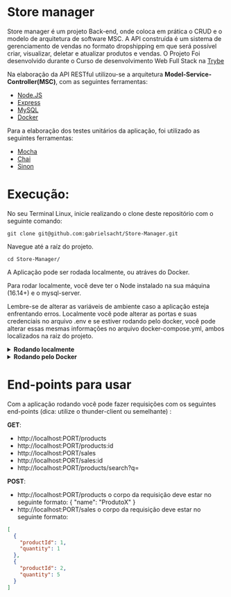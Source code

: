 # Store manager
  Store manager é um projeto Back-end, onde coloca em prática o CRUD e o modelo de arquitetura de software MSC. A API construída é um sistema de gerenciamento de vendas no formato dropshipping em que será possível criar, visualizar, deletar e atualizar produtos e vendas.
  O Projeto Foi desenvolvido durante o Curso de desenvolvimento Web Full Stack na [Trybe](https://www.betrybe.com/)
 
 Na elaboração da API RESTful utilizou-se a arquitetura **Model-Service-Controller(MSC)**, com as seguintes ferramentas:

- [Node.JS](https://nodejs.org/en/)
- [Express](https://expressjs.com/pt-br/)
- [MySQL](https://www.mysql.com/)
- [Docker](https://www.docker.com/)

Para a elaboração dos testes unitários da aplicação, foi utilizado as seguintes ferramentas:
- [Mocha](https://mochajs.org/)
- [Chai](https://www.chaijs.com/)
- [Sinon](https://sinonjs.org/)

# Execução:

No seu Terminal Linux, inicie realizando o clone deste repositório com o seguinte comando:

    git clone git@github.com:gabrielsacht/Store-Manager.git

Navegue até a raíz do projeto.

    cd Store-Manager/
    
A Aplicação pode ser rodada localmente, ou atráves do Docker.

Para rodar localmente, você deve ter o Node instalado na sua máquina (16.14+) e o mysql-server.

Lembre-se de alterar as variáveis de ambiente caso a aplicação esteja enfrentando erros. Localmente você pode alterar as portas e suas credenciais no arquivo .env e se estiver rodando pelo docker, você pode alterar essas mesmas informações no arquivo docker-compose.yml, ambos localizados na raiz do projeto. 

<details>
   <summary><strong>Rodando localmente</strong></summary> 
  </br>
  
  Após seguir os dois passos iniciais execute o comando abaixo para instalar as dependências:

    npm install

  Renomeie o arquivo '.env-example' na raiz do projeto para '.env' e subtitua, caso necessário, as informações contidas nele com suas credenciais do mysql e as preferências (PORT e LOCALHOST).
  
  Faça login no banco de dados utilizando suas credencias. 
 
    mysql -u <seu-usuario> -p
    
  Execute os scripts <strong>migration.sql</strong> e <strong>seed.sql</strong> para a criação do banco <strong>Store Manager</strong>. Você pode fazer isso utilizando o mysql-workbench ou diretamente no terminal do mysql copiando os códigos contidos no arquivo migration.sql e seed.sql respectivamente.
  
  Inicie a aplicação rodando o seguinte comando:
    
    npm start
</details>
<details>
   <summary><strong>Rodando pelo Docker</strong></summary> 
  </br>
  
  Na raíz do projeto, utilize o seguinte comando para subir os containers do <strong>node</strong> e do <strong>banco de dados</strong>:

    docker-compose up -d
    
  Abra o terminal do container <strong>store_manager</strong> executando o comando:

     docker exec -it store_manager bash

  após entrar no terminal do container, execute o comando abaixo para instalar as dependências:

    npm install

    
 Para configurar o banco de dados será necessário entrar no terminal do container <strong>store_manager_db</strong>. No terminal da sua máquina local, utilize o seguinte comando:
  
    docker exec -it store_manager_db bash
    
 Faça login no banco de dados utilizando as credencias descritas no arquivo <strong>docker-compose.yaml</strong> (use 'root' e 'password' como padrão): 
 
    mysql -u root -p
 
 Execute os scripts <strong>migration.sql</strong> e <strong>seed.sql</strong> para a criação do banco <strong>Store Manager</strong>. Você pode fazer isso utilizando o mysql-workbench ou diretamente no terminal do mysql copiando os códigos contidos no arquivo migration.sql e seed.sql respectivamente.

Utilizando o terminal do container do <strong>store_manager</strong> realize o seguinte comando para iniciar a aplicação:
  
    npm start
    
</details>
   
# End-points para usar

Com a aplicação rodando você pode fazer requisições com os seguintes end-points (dica: utilize o thunder-client ou semelhante) :

<strong>GET</strong>:
- http://localhost:PORT/products
- http://localhost:PORT/products:id
- http://localhost:PORT/sales
- http://localhost:PORT/sales:id
- http://localhost:PORT/products/search?q=<PARAMETRO-DE-BUSCA>

<strong>POST</strong>:
- http://localhost:PORT/products 
    o corpo da requisição deve estar no seguinte formato:
      {
        "name": "ProdutoX"
      }
- http://localhost:PORT/sales
    o corpo da requisição deve estar no seguinte formato:
```json
[
  {
    "productId": 1,
    "quantity": 1
  },
  {
    "productId": 2,
    "quantity": 5
  }
]
```
